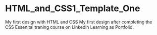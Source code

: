 # HTML_and_CSS1_Template_One
My first design with HTML and CSS
My first design after completing the CSS Essenital traning course on Linkedin Learning as Portfolio.
